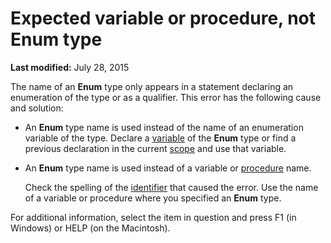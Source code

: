 
# Expected variable or procedure, not Enum type

 **Last modified:** July 28, 2015

The name of an  **Enum** type only appears in a statement declaring an enumeration of the type or as a qualifier. This error has the following cause and solution:




- An  **Enum** type name is used instead of the name of an enumeration variable of the type. Declare a [variable](b8bdf64f-5920-1ae9-16d0-b26d09524a30.md) of the **Enum** type or find a previous declaration in the current [scope](b8bdf64f-5920-1ae9-16d0-b26d09524a30.md) and use that variable.
    
- An  **Enum** type name is used instead of a variable or [procedure](b8bdf64f-5920-1ae9-16d0-b26d09524a30.md) name.
    
    Check the spelling of the  [identifier](b8bdf64f-5920-1ae9-16d0-b26d09524a30.md) that caused the error. Use the name of a variable or procedure where you specified an **Enum** type.
    

For additional information, select the item in question and press F1 (in Windows) or HELP (on the Macintosh).
